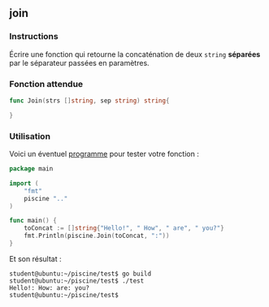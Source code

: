 ## join

### Instructions

Écrire une fonction qui retourne la concaténation de deux `string` **séparées** par le séparateur passées en paramètres.

### Fonction attendue

```go
func Join(strs []string, sep string) string{

}
```

### Utilisation

Voici un éventuel [programme](TODO-LINK) pour tester votre fonction :

```go
package main

import (
	"fmt"
	piscine ".."
)

func main() {
	toConcat := []string{"Hello!", " How", " are", " you?"}
	fmt.Println(piscine.Join(toConcat, ":"))
}
```

Et son résultat :

```console
student@ubuntu:~/piscine/test$ go build
student@ubuntu:~/piscine/test$ ./test
Hello!: How: are: you?
student@ubuntu:~/piscine/test$
```
